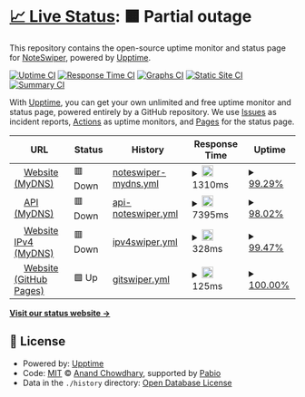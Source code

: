 # [📈 Live Status](https://NoteSwiper.github.io/uptime): <!--live status--> **🟧 Partial outage**

This repository contains the open-source uptime monitor and status page for [NoteSwiper](https://noteswiper.github.io), powered by [Upptime](https://github.com/upptime/upptime).

[![Uptime CI](https://github.com/NoteSwiper/uptime/workflows/Uptime%20CI/badge.svg)](https://github.com/NoteSwiper/uptime/actions?query=workflow%3A%22Uptime+CI%22)
[![Response Time CI](https://github.com/NoteSwiper/uptime/workflows/Response%20Time%20CI/badge.svg)](https://github.com/NoteSwiper/uptime/actions?query=workflow%3A%22Response+Time+CI%22)
[![Graphs CI](https://github.com/NoteSwiper/uptime/workflows/Graphs%20CI/badge.svg)](https://github.com/NoteSwiper/uptime/actions?query=workflow%3A%22Graphs+CI%22)
[![Static Site CI](https://github.com/NoteSwiper/uptime/workflows/Static%20Site%20CI/badge.svg)](https://github.com/NoteSwiper/uptime/actions?query=workflow%3A%22Static+Site+CI%22)
[![Summary CI](https://github.com/NoteSwiper/uptime/workflows/Summary%20CI/badge.svg)](https://github.com/NoteSwiper/uptime/actions?query=workflow%3A%22Summary+CI%22)

With [Upptime](https://upptime.js.org), you can get your own unlimited and free uptime monitor and status page, powered entirely by a GitHub repository. We use [Issues](https://github.com/NoteSwiper/uptime/issues) as incident reports, [Actions](https://github.com/NoteSwiper/uptime/actions) as uptime monitors, and [Pages](https://NoteSwiper.github.io/uptime) for the status page.

<!--start: status pages-->
<!-- This summary is generated by Upptime (https://github.com/upptime/upptime) -->
<!-- Do not edit this manually, your changes will be overwritten -->
<!-- prettier-ignore -->
| URL | Status | History | Response Time | Uptime |
| --- | ------ | ------- | ------------- | ------ |
| <img alt="" src="https://icons.duckduckgo.com/ip3/noteswiper.mydns.jp.ico" height="13"> [Website (MyDNS)](https://noteswiper.mydns.jp) | 🟥 Down | [noteswiper-mydns.yml](https://github.com/NoteSwiper/uptime/commits/HEAD/history/noteswiper-mydns.yml) | <details><summary><img alt="Response time graph" src="./graphs/noteswiper-mydns/response-time-week.png" height="20"> 1310ms</summary><br><a href="https://NoteSwiper.github.io/uptime/history/noteswiper-mydns"><img alt="Response time 1234" src="https://img.shields.io/endpoint?url=https%3A%2F%2Fraw.githubusercontent.com%2FNoteSwiper%2Fuptime%2FHEAD%2Fapi%2Fnoteswiper-mydns%2Fresponse-time.json"></a><br><a href="https://NoteSwiper.github.io/uptime/history/noteswiper-mydns"><img alt="24-hour response time 1069" src="https://img.shields.io/endpoint?url=https%3A%2F%2Fraw.githubusercontent.com%2FNoteSwiper%2Fuptime%2FHEAD%2Fapi%2Fnoteswiper-mydns%2Fresponse-time-day.json"></a><br><a href="https://NoteSwiper.github.io/uptime/history/noteswiper-mydns"><img alt="7-day response time 1310" src="https://img.shields.io/endpoint?url=https%3A%2F%2Fraw.githubusercontent.com%2FNoteSwiper%2Fuptime%2FHEAD%2Fapi%2Fnoteswiper-mydns%2Fresponse-time-week.json"></a><br><a href="https://NoteSwiper.github.io/uptime/history/noteswiper-mydns"><img alt="30-day response time 1178" src="https://img.shields.io/endpoint?url=https%3A%2F%2Fraw.githubusercontent.com%2FNoteSwiper%2Fuptime%2FHEAD%2Fapi%2Fnoteswiper-mydns%2Fresponse-time-month.json"></a><br><a href="https://NoteSwiper.github.io/uptime/history/noteswiper-mydns"><img alt="1-year response time 1234" src="https://img.shields.io/endpoint?url=https%3A%2F%2Fraw.githubusercontent.com%2FNoteSwiper%2Fuptime%2FHEAD%2Fapi%2Fnoteswiper-mydns%2Fresponse-time-year.json"></a></details> | <details><summary><a href="https://NoteSwiper.github.io/uptime/history/noteswiper-mydns">99.29%</a></summary><a href="https://NoteSwiper.github.io/uptime/history/noteswiper-mydns"><img alt="All-time uptime 96.05%" src="https://img.shields.io/endpoint?url=https%3A%2F%2Fraw.githubusercontent.com%2FNoteSwiper%2Fuptime%2FHEAD%2Fapi%2Fnoteswiper-mydns%2Fuptime.json"></a><br><a href="https://NoteSwiper.github.io/uptime/history/noteswiper-mydns"><img alt="24-hour uptime 98.79%" src="https://img.shields.io/endpoint?url=https%3A%2F%2Fraw.githubusercontent.com%2FNoteSwiper%2Fuptime%2FHEAD%2Fapi%2Fnoteswiper-mydns%2Fuptime-day.json"></a><br><a href="https://NoteSwiper.github.io/uptime/history/noteswiper-mydns"><img alt="7-day uptime 99.29%" src="https://img.shields.io/endpoint?url=https%3A%2F%2Fraw.githubusercontent.com%2FNoteSwiper%2Fuptime%2FHEAD%2Fapi%2Fnoteswiper-mydns%2Fuptime-week.json"></a><br><a href="https://NoteSwiper.github.io/uptime/history/noteswiper-mydns"><img alt="30-day uptime 99.50%" src="https://img.shields.io/endpoint?url=https%3A%2F%2Fraw.githubusercontent.com%2FNoteSwiper%2Fuptime%2FHEAD%2Fapi%2Fnoteswiper-mydns%2Fuptime-month.json"></a><br><a href="https://NoteSwiper.github.io/uptime/history/noteswiper-mydns"><img alt="1-year uptime 96.05%" src="https://img.shields.io/endpoint?url=https%3A%2F%2Fraw.githubusercontent.com%2FNoteSwiper%2Fuptime%2FHEAD%2Fapi%2Fnoteswiper-mydns%2Fuptime-year.json"></a></details>
| <img alt="" src="https://icons.duckduckgo.com/ip3/api.noteswiper.mydns.jp.ico" height="13"> [API (MyDNS)](https://api.noteswiper.mydns.jp) | 🟥 Down | [api-noteswiper.yml](https://github.com/NoteSwiper/uptime/commits/HEAD/history/api-noteswiper.yml) | <details><summary><img alt="Response time graph" src="./graphs/api-noteswiper/response-time-week.png" height="20"> 7395ms</summary><br><a href="https://NoteSwiper.github.io/uptime/history/api-noteswiper"><img alt="Response time 4670" src="https://img.shields.io/endpoint?url=https%3A%2F%2Fraw.githubusercontent.com%2FNoteSwiper%2Fuptime%2FHEAD%2Fapi%2Fapi-noteswiper%2Fresponse-time.json"></a><br><a href="https://NoteSwiper.github.io/uptime/history/api-noteswiper"><img alt="24-hour response time 6398" src="https://img.shields.io/endpoint?url=https%3A%2F%2Fraw.githubusercontent.com%2FNoteSwiper%2Fuptime%2FHEAD%2Fapi%2Fapi-noteswiper%2Fresponse-time-day.json"></a><br><a href="https://NoteSwiper.github.io/uptime/history/api-noteswiper"><img alt="7-day response time 7395" src="https://img.shields.io/endpoint?url=https%3A%2F%2Fraw.githubusercontent.com%2FNoteSwiper%2Fuptime%2FHEAD%2Fapi%2Fapi-noteswiper%2Fresponse-time-week.json"></a><br><a href="https://NoteSwiper.github.io/uptime/history/api-noteswiper"><img alt="30-day response time 5969" src="https://img.shields.io/endpoint?url=https%3A%2F%2Fraw.githubusercontent.com%2FNoteSwiper%2Fuptime%2FHEAD%2Fapi%2Fapi-noteswiper%2Fresponse-time-month.json"></a><br><a href="https://NoteSwiper.github.io/uptime/history/api-noteswiper"><img alt="1-year response time 4670" src="https://img.shields.io/endpoint?url=https%3A%2F%2Fraw.githubusercontent.com%2FNoteSwiper%2Fuptime%2FHEAD%2Fapi%2Fapi-noteswiper%2Fresponse-time-year.json"></a></details> | <details><summary><a href="https://NoteSwiper.github.io/uptime/history/api-noteswiper">98.02%</a></summary><a href="https://NoteSwiper.github.io/uptime/history/api-noteswiper"><img alt="All-time uptime 92.38%" src="https://img.shields.io/endpoint?url=https%3A%2F%2Fraw.githubusercontent.com%2FNoteSwiper%2Fuptime%2FHEAD%2Fapi%2Fapi-noteswiper%2Fuptime.json"></a><br><a href="https://NoteSwiper.github.io/uptime/history/api-noteswiper"><img alt="24-hour uptime 99.98%" src="https://img.shields.io/endpoint?url=https%3A%2F%2Fraw.githubusercontent.com%2FNoteSwiper%2Fuptime%2FHEAD%2Fapi%2Fapi-noteswiper%2Fuptime-day.json"></a><br><a href="https://NoteSwiper.github.io/uptime/history/api-noteswiper"><img alt="7-day uptime 98.02%" src="https://img.shields.io/endpoint?url=https%3A%2F%2Fraw.githubusercontent.com%2FNoteSwiper%2Fuptime%2FHEAD%2Fapi%2Fapi-noteswiper%2Fuptime-week.json"></a><br><a href="https://NoteSwiper.github.io/uptime/history/api-noteswiper"><img alt="30-day uptime 98.90%" src="https://img.shields.io/endpoint?url=https%3A%2F%2Fraw.githubusercontent.com%2FNoteSwiper%2Fuptime%2FHEAD%2Fapi%2Fapi-noteswiper%2Fuptime-month.json"></a><br><a href="https://NoteSwiper.github.io/uptime/history/api-noteswiper"><img alt="1-year uptime 92.38%" src="https://img.shields.io/endpoint?url=https%3A%2F%2Fraw.githubusercontent.com%2FNoteSwiper%2Fuptime%2FHEAD%2Fapi%2Fapi-noteswiper%2Fuptime-year.json"></a></details>
| <img alt="" src="https://icons.duckduckgo.com/ip3/noteswiper.mydns.jp.ico" height="13"> [Website IPv4 (MyDNS)](https://noteswiper.mydns.jp) | 🟥 Down | [ipv4swiper.yml](https://github.com/NoteSwiper/uptime/commits/HEAD/history/ipv4swiper.yml) | <details><summary><img alt="Response time graph" src="./graphs/ipv4swiper/response-time-week.png" height="20"> 328ms</summary><br><a href="https://NoteSwiper.github.io/uptime/history/ipv4swiper"><img alt="Response time 348" src="https://img.shields.io/endpoint?url=https%3A%2F%2Fraw.githubusercontent.com%2FNoteSwiper%2Fuptime%2FHEAD%2Fapi%2Fipv4swiper%2Fresponse-time.json"></a><br><a href="https://NoteSwiper.github.io/uptime/history/ipv4swiper"><img alt="24-hour response time 343" src="https://img.shields.io/endpoint?url=https%3A%2F%2Fraw.githubusercontent.com%2FNoteSwiper%2Fuptime%2FHEAD%2Fapi%2Fipv4swiper%2Fresponse-time-day.json"></a><br><a href="https://NoteSwiper.github.io/uptime/history/ipv4swiper"><img alt="7-day response time 328" src="https://img.shields.io/endpoint?url=https%3A%2F%2Fraw.githubusercontent.com%2FNoteSwiper%2Fuptime%2FHEAD%2Fapi%2Fipv4swiper%2Fresponse-time-week.json"></a><br><a href="https://NoteSwiper.github.io/uptime/history/ipv4swiper"><img alt="30-day response time 337" src="https://img.shields.io/endpoint?url=https%3A%2F%2Fraw.githubusercontent.com%2FNoteSwiper%2Fuptime%2FHEAD%2Fapi%2Fipv4swiper%2Fresponse-time-month.json"></a><br><a href="https://NoteSwiper.github.io/uptime/history/ipv4swiper"><img alt="1-year response time 348" src="https://img.shields.io/endpoint?url=https%3A%2F%2Fraw.githubusercontent.com%2FNoteSwiper%2Fuptime%2FHEAD%2Fapi%2Fipv4swiper%2Fresponse-time-year.json"></a></details> | <details><summary><a href="https://NoteSwiper.github.io/uptime/history/ipv4swiper">99.47%</a></summary><a href="https://NoteSwiper.github.io/uptime/history/ipv4swiper"><img alt="All-time uptime 96.07%" src="https://img.shields.io/endpoint?url=https%3A%2F%2Fraw.githubusercontent.com%2FNoteSwiper%2Fuptime%2FHEAD%2Fapi%2Fipv4swiper%2Fuptime.json"></a><br><a href="https://NoteSwiper.github.io/uptime/history/ipv4swiper"><img alt="24-hour uptime 99.99%" src="https://img.shields.io/endpoint?url=https%3A%2F%2Fraw.githubusercontent.com%2FNoteSwiper%2Fuptime%2FHEAD%2Fapi%2Fipv4swiper%2Fuptime-day.json"></a><br><a href="https://NoteSwiper.github.io/uptime/history/ipv4swiper"><img alt="7-day uptime 99.47%" src="https://img.shields.io/endpoint?url=https%3A%2F%2Fraw.githubusercontent.com%2FNoteSwiper%2Fuptime%2FHEAD%2Fapi%2Fipv4swiper%2Fuptime-week.json"></a><br><a href="https://NoteSwiper.github.io/uptime/history/ipv4swiper"><img alt="30-day uptime 99.54%" src="https://img.shields.io/endpoint?url=https%3A%2F%2Fraw.githubusercontent.com%2FNoteSwiper%2Fuptime%2FHEAD%2Fapi%2Fipv4swiper%2Fuptime-month.json"></a><br><a href="https://NoteSwiper.github.io/uptime/history/ipv4swiper"><img alt="1-year uptime 96.07%" src="https://img.shields.io/endpoint?url=https%3A%2F%2Fraw.githubusercontent.com%2FNoteSwiper%2Fuptime%2FHEAD%2Fapi%2Fipv4swiper%2Fuptime-year.json"></a></details>
| <img alt="" src="https://icons.duckduckgo.com/ip3/noteswiper.github.io.ico" height="13"> [Website (GitHub Pages)](https://noteswiper.github.io) | 🟩 Up | [gitswiper.yml](https://github.com/NoteSwiper/uptime/commits/HEAD/history/gitswiper.yml) | <details><summary><img alt="Response time graph" src="./graphs/gitswiper/response-time-week.png" height="20"> 125ms</summary><br><a href="https://NoteSwiper.github.io/uptime/history/gitswiper"><img alt="Response time 111" src="https://img.shields.io/endpoint?url=https%3A%2F%2Fraw.githubusercontent.com%2FNoteSwiper%2Fuptime%2FHEAD%2Fapi%2Fgitswiper%2Fresponse-time.json"></a><br><a href="https://NoteSwiper.github.io/uptime/history/gitswiper"><img alt="24-hour response time 98" src="https://img.shields.io/endpoint?url=https%3A%2F%2Fraw.githubusercontent.com%2FNoteSwiper%2Fuptime%2FHEAD%2Fapi%2Fgitswiper%2Fresponse-time-day.json"></a><br><a href="https://NoteSwiper.github.io/uptime/history/gitswiper"><img alt="7-day response time 125" src="https://img.shields.io/endpoint?url=https%3A%2F%2Fraw.githubusercontent.com%2FNoteSwiper%2Fuptime%2FHEAD%2Fapi%2Fgitswiper%2Fresponse-time-week.json"></a><br><a href="https://NoteSwiper.github.io/uptime/history/gitswiper"><img alt="30-day response time 118" src="https://img.shields.io/endpoint?url=https%3A%2F%2Fraw.githubusercontent.com%2FNoteSwiper%2Fuptime%2FHEAD%2Fapi%2Fgitswiper%2Fresponse-time-month.json"></a><br><a href="https://NoteSwiper.github.io/uptime/history/gitswiper"><img alt="1-year response time 111" src="https://img.shields.io/endpoint?url=https%3A%2F%2Fraw.githubusercontent.com%2FNoteSwiper%2Fuptime%2FHEAD%2Fapi%2Fgitswiper%2Fresponse-time-year.json"></a></details> | <details><summary><a href="https://NoteSwiper.github.io/uptime/history/gitswiper">100.00%</a></summary><a href="https://NoteSwiper.github.io/uptime/history/gitswiper"><img alt="All-time uptime 100.00%" src="https://img.shields.io/endpoint?url=https%3A%2F%2Fraw.githubusercontent.com%2FNoteSwiper%2Fuptime%2FHEAD%2Fapi%2Fgitswiper%2Fuptime.json"></a><br><a href="https://NoteSwiper.github.io/uptime/history/gitswiper"><img alt="24-hour uptime 100.00%" src="https://img.shields.io/endpoint?url=https%3A%2F%2Fraw.githubusercontent.com%2FNoteSwiper%2Fuptime%2FHEAD%2Fapi%2Fgitswiper%2Fuptime-day.json"></a><br><a href="https://NoteSwiper.github.io/uptime/history/gitswiper"><img alt="7-day uptime 100.00%" src="https://img.shields.io/endpoint?url=https%3A%2F%2Fraw.githubusercontent.com%2FNoteSwiper%2Fuptime%2FHEAD%2Fapi%2Fgitswiper%2Fuptime-week.json"></a><br><a href="https://NoteSwiper.github.io/uptime/history/gitswiper"><img alt="30-day uptime 100.00%" src="https://img.shields.io/endpoint?url=https%3A%2F%2Fraw.githubusercontent.com%2FNoteSwiper%2Fuptime%2FHEAD%2Fapi%2Fgitswiper%2Fuptime-month.json"></a><br><a href="https://NoteSwiper.github.io/uptime/history/gitswiper"><img alt="1-year uptime 100.00%" src="https://img.shields.io/endpoint?url=https%3A%2F%2Fraw.githubusercontent.com%2FNoteSwiper%2Fuptime%2FHEAD%2Fapi%2Fgitswiper%2Fuptime-year.json"></a></details>

<!--end: status pages-->

[**Visit our status website →**](https://NoteSwiper.github.io/uptime)

## 📄 License

- Powered by: [Upptime](https://github.com/upptime/upptime)
- Code: [MIT](./LICENSE) © [Anand Chowdhary](https://anandchowdhary.com), supported by [Pabio](https://pabio.com)
- Data in the `./history` directory: [Open Database License](https://opendatacommons.org/licenses/odbl/1-0/)
